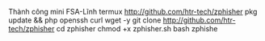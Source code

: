 Thành công mini FSA-Lĩnh termux
 http://github.com/htr-tech/zphisher 
 pkg update && php openssh curl wget -y
 git clone http://github.com/htr-tech/zphisher
 cd zphisher
 chmod +x zphisher.sh
 bash zphishe
